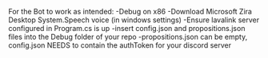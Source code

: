 For the Bot to work as intended: 
  -Debug on x86
  -Download Microsoft Zira Desktop System.Speech voice (in windows settings) 
  -Ensure lavalink server configured in Program.cs is up 
  -insert config.json and propositions.json files into the Debug folder of your repo
  -propositions.json can be empty, config.json NEEDS to contain the authToken for your discord server

